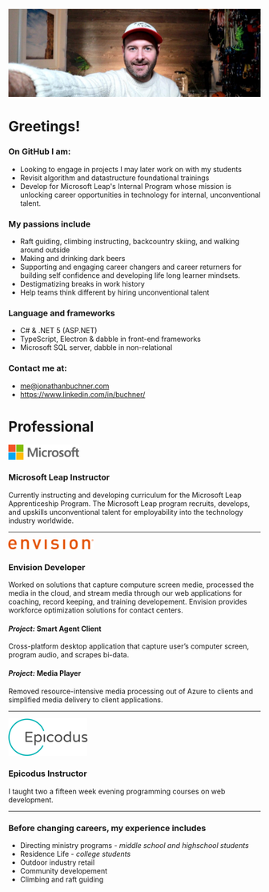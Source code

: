 
<!-- **JonathanBuchner/JonathanBuchner** is a ✨ _special_ ✨ repository because its `README.md` (this file) appears on your GitHub profile. -->

![Microsoft](./img/banner.jpg)

# Greetings!
### On GitHub I am:
- Looking to engage in projects I may later work on with my students
- Revisit algorithm and datastructure foundational trainings 
- Develop for Microsoft Leap's Internal Program whose mission is unlocking career opportunities in technology for internal, unconventional talent.

### My passions include
- Raft guiding, climbing instructing, backcountry skiing, and walking around outside
- Making and drinking dark beers
- Supporting and engaging career changers and career returners for building self confidence and developing life long learner mindsets.
- Destigmatizing breaks in work history
- Help teams think different by hiring unconventional talent

### Language and frameworks
- C# & .NET 5 (ASP.NET)
- TypeScript, Electron & dabble in front-end frameworks
- Microsoft SQL server, dabble in non-relational

### Contact me at:
- me@jonathanbuchner.com
- https://www.linkedin.com/in/buchner/

# Professional

![Microsoft](./img/microsoft.png)
### Microsoft Leap Instructor

Currently instructing and developing curriculum for the Microsoft Leap Apprenticeship Program.  The Microsoft Leap program recruits, develops, and upskills unconventional talent for employability into the technology industry worldwide.

---

![Envision](./img/envision.png)
### **Envision**  Developer

Worked on solutions that capture computure screen medie, processed the media in the cloud, and stream media through our web applications for coaching, record keeping, and training developement.  Envision provides workforce optimization solutions for contact centers.

#### *Project:* Smart Agent Client
Cross-platform desktop application that capture user’s computer screen, program audio, and scrapes bi-data.


#### *Project:* Media Player
Removed resource-intensive media processing out of Azure to clients and simplified media delivery to client applications. 

---

![Epicodus](./img/epicodus.png)
### **Epicodus** Instructor

I taught two a fifteen week evening programming courses on web development.

---

### Before changing careers, my experience includes
- Directing ministry programs - *middle school and highschool students*
- Residence Life - *college students*
- Outdoor industry retail
- Community developement
- Climbing and raft guiding

